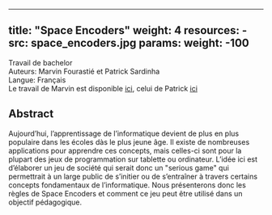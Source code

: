  ---
title: "Space Encoders"
weight: 4
resources:
    - src: space_encoders.jpg
      params:
          weight: -100
---

Travail de bachelor  
Auteurs: Marvin Fourastié et Patrick Sardinha  
Langue: Français  
Le travail de Marvin est disponible [ici](/team-smv/projects/Marvin_BSc_rapport.pdf), celui de Patrick [ici](/team-smv/projects/Patrick_Sardinha_Projet_Bachelor.pdf)

## Abstract

Aujourd’hui, l’apprentissage de l’informatique devient de plus en plus populaire dans les  écoles dàs le plus jeune âge. 
Il existe de nombreuses applications pour apprendre ces concepts, mais celles-ci sont pour la plupart des jeux de programmation sur tablette ou ordinateur. 
L’idée ici est d’élaborer un jeu de société qui serait donc un "serious game" qui permettrait à un large public de s’initier ou de s’entraîner à travers certains concepts fondamentaux de l’informatique. 
Nous présenterons donc les règles de Space Encoders et comment ce jeu peut être utilisé dans un objectif pédagogique.
